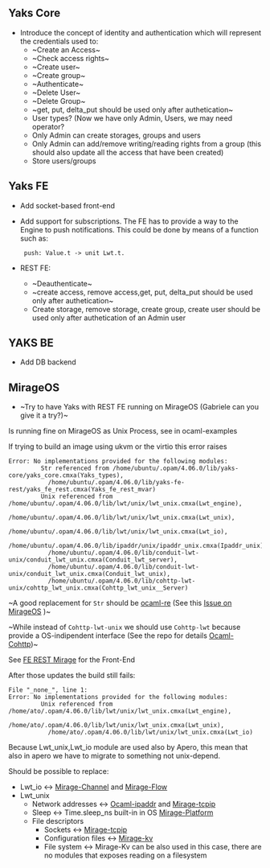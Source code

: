 ## Yaks Core

- Introduce the concept of identity and authentication which will represent the credentials used to:
  - ~Create an Access~
  - ~Check access rights~
  - ~Create user~
  - ~Create group~
  - ~Authenticate~
  - ~Delete User~
  - ~Delete Group~
  - ~get, put, delta_put should be used only after authetication~
  - User types? (Now we have only Admin, Users, we may need operator?
  - Only Admin can create storages, groups and users
  - Only Admin can add/remove writing/reading rights from a group (this should also update all the access that have been created)
  - Store users/groups
## Yaks FE

- Add socket-based front-end
- Add support for subscriptions. The FE has to provide a way to the Engine to push
  notifications. This could be done by means of a function such as:
  
       push: Value.t -> unit Lwt.t.

- REST FE:
  - ~Deauthenticate~
  - ~create access, remove access,get, put, delta_put should be used only after authetication~
  - Create storage, remove storage, create group, create user should be used only after authetication of an Admin user

## YAKS BE

- Add DB backend

## MirageOS

- ~Try to have Yaks with REST FE running on MirageOS (Gabriele can you give it a try?)~ 
  
Is running fine on MirageOS as Unix Process, see in ocaml-examples

If trying to build an image using ukvm or the virtio this error raises
```
Error: No implementations provided for the following modules:
         Str referenced from /home/ubuntu/.opam/4.06.0/lib/yaks-core/yaks_core.cmxa(Yaks_types),
           /home/ubuntu/.opam/4.06.0/lib/yaks-fe-rest/yaks_fe_rest.cmxa(Yaks_fe_rest_mvar)
         Unix referenced from /home/ubuntu/.opam/4.06.0/lib/lwt/unix/lwt_unix.cmxa(Lwt_engine),
           /home/ubuntu/.opam/4.06.0/lib/lwt/unix/lwt_unix.cmxa(Lwt_unix),
           /home/ubuntu/.opam/4.06.0/lib/lwt/unix/lwt_unix.cmxa(Lwt_io),
           /home/ubuntu/.opam/4.06.0/lib/ipaddr/unix/ipaddr_unix.cmxa(Ipaddr_unix),
           /home/ubuntu/.opam/4.06.0/lib/conduit-lwt-unix/conduit_lwt_unix.cmxa(Conduit_lwt_server),
           /home/ubuntu/.opam/4.06.0/lib/conduit-lwt-unix/conduit_lwt_unix.cmxa(Conduit_lwt_unix),
           /home/ubuntu/.opam/4.06.0/lib/cohttp-lwt-unix/cohttp_lwt_unix.cmxa(Cohttp_lwt_unix__Server)
```
~A good replacement for `Str` should be [ocaml-re](https://github.com/ocaml/ocaml-re)  (See this [Issue on MirageOS](https://github.com/mirage/mirage/issues/901) )~

~While instead of `Cohttp-lwt-unix` we should use `Cohttp-lwt` because provide a OS-indipendent interface (See the repo for details [Ocaml-Cohttp](https://github.com/mirage/ocaml-cohttp))~

See [FE REST Mirage](https://github.com/atolab/yaks/blob/yaks_mvar/src/yaks-fe/yaks-fe-rest-mirage/yaks_fe_rest_mirage.ml) for the Front-End

After those updates the build still fails:

```
File "_none_", line 1:
Error: No implementations provided for the following modules:
         Unix referenced from /home/ato/.opam/4.06.0/lib/lwt/unix/lwt_unix.cmxa(Lwt_engine),
           /home/ato/.opam/4.06.0/lib/lwt/unix/lwt_unix.cmxa(Lwt_unix),
           /home/ato/.opam/4.06.0/lib/lwt/unix/lwt_unix.cmxa(Lwt_io)
```
Because Lwt_unix,Lwt_io module are used also by Apero, this mean that also in apero we have to migrate to something not unix-depend.

Should be possible to replace:
  - Lwt_io <-> [Mirage-Channel](https://github.com/mirage/mirage-channel) and [Mirage-Flow](https://github.com/mirage/mirage-flow)
  - Lwt_unix 
    - Network addresses <-> [Ocaml-ipaddr](https://github.com/mirage/ocaml-ipaddr) and [Mirage-tcpip](https://github.com/mirage/mirage-tcpip)
    - Sleep <->  Time.sleep_ns built-in in OS [Mirage-Platform](https://github.com/mirage/mirage-platform)
    - File descriptors 
      - Sockets <-> [Mirage-tcpip](https://github.com/mirage/mirage-tcpip)
      - Configuration files <-> [Mirage-kv](https://github.com/mirage/mirage-kv)
      - File system  <-> Mirage-Kv can be also used in this case, there are no modules that exposes reading on a filesystem
